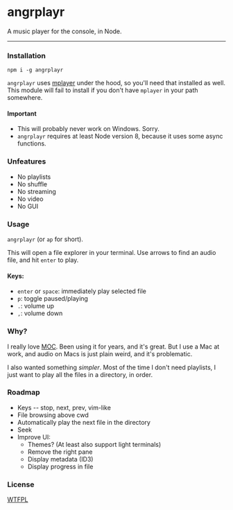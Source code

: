 # angrplayr

A music player for the console, in Node.

--------

### Installation

`npm i -g angrplayr`

`angrplayr` uses [mplayer](http://www.mplayerhq.hu/design7/dload.html) under the
hood, so you'll need that installed as well. This module will fail to install if
you don't have `mplayer` in your path somewhere.

#### Important

* This will probably never work on Windows. Sorry.
* `angrplayr` requires at least Node version 8, because it uses some async
  functions.

### Unfeatures

* No playlists
* No shuffle
* No streaming
* No video
* No GUI

### Usage

`angrplayr` (or `ap` for short).

This will open a file explorer in your terminal. Use arrows to find an audio
file, and hit `enter` to play.

#### Keys:

* `enter` or `space`: immediately play selected file
* `p`: toggle paused/playing
* `.`: volume up
* `,`: volume down

### Why?

I really love [MOC](https://github.com/jonsafari/mocp). Been using it for years,
and it's great. But I use a Mac at work, and audio on Macs is just plain weird,
and it's problematic.

I also wanted something _simpler_. Most of the time I don't need playlists, I
just want to play all the files in a directory, in order.

### Roadmap

* Keys -- stop, next, prev, vim-like
* File browsing above cwd
* Automatically play the next file in the directory
* Seek
* Improve UI:
  * Themes? (At least also support light terminals)
  * Remove the right pane
  * Display metadata (ID3)
  * Display progress in file

### License

[WTFPL](LICENSE.md)
